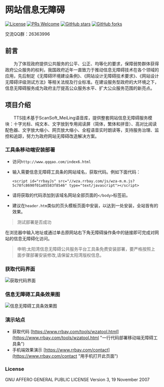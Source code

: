﻿# 网站信息无障碍
[![License](https://img.shields.io/badge/license-MIT-blue.svg)](LICENSE)
[![PRs Welcome](https://img.shields.io/badge/PRs-welcome-brightgreen.svg)](https://github.com/gemgin/AmblyopiaTool/pulls)
[![GitHub stars](https://img.shields.io/github/stars/gemgin/AmblyopiaTool.svg?style=social&label=Stars)](https://github.com/gemgin/AmblyopiaTool)
[![GitHub forks](https://img.shields.io/github/forks/gemgin/AmblyopiaTool.svg?style=social&label=Fork)](https://github.com/gemgin/AmblyopiaTool)

交流QQ群：26363996

## 前言

　　为了体现政府提供公共服务的公平、公正、均等化的要求，保障弱势群体获得政府公众服务的权利，我国政府近年一直致力于推动信息无障碍技术在各个领域的应用，先后制定《无障碍环境建设条例》、《网站设计无障碍技术要求》、《网站设计无障碍评级测试方法》等相关法规及行业标准。在建设服务型政府的大环境之下，信息无障碍服务成为政府主厅提高公众服务水平、扩大公众服务范围的新亮点。

## 项目介绍

　　TTS技术基于ScanSoft_MeiLing语音库，提供整套网站信息无障碍服务模块：十字光标、纯文本、文字放到专用阅读屏（简体，繁体和拼音）、高对比阅读配色器、文字放大缩小、网页放大缩小、全程语音实时朗读等，支持服务治理、监控和追踪，努力为政府网站无障碍改造解决方案。

### 工具条移动端安装部署

- 访问```http://www.qqqao.com/index6.html```

- 输入需要信息无障碍工具条的网站域名，获取代码。例如下面代码：
  
  ```<script id="rrbayJs" src="//wza.rrbay.com/js/wza-m.m.js?5c78fc8690f01a05583f8546" type="text/javascript"></script>```

- 请将获取的代码添加到该域名网站全部页面的```</body>```标签前。 

- 建议在```header.htm```类似的页头模板页面中安装，以达到一处安装，全站皆有的效果。

> 测试部署是否成功

   在浏览器中输入地址或通过单击原网站右下角无障碍操作条中的链接即可完成对网站的信息无障碍化访问。

> 申明:太阳湾信息无障碍公共服务平台工具条免费安装部署，要严格按照上面步骤部署安装修改,请保留太阳湾版权信息。

### 获取代码界面
![获取代码界面](doc/newtool.jpg)

### 信息无障碍工具条效果图
![信息无障碍工具条效果图](doc/newtool2.jpg)

### 演示站点

- 获取代码 [https://www.rrbay.com/tools/wzatool.html](https://www.rrbay.com/tools/wzatool.html "一行代码部署移动端无障碍工具条")
- 手机端效果演示 [https://www.rrbay.com/contact](https://www.rrbay.com/contact "用手机打开此页面")

### License

GNU AFFERO GENERAL PUBLIC LICENSE Version 3, 19 November 2007
